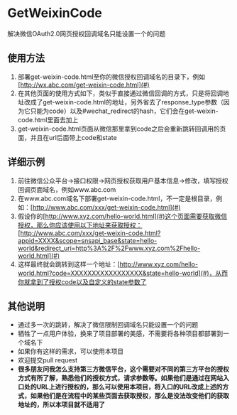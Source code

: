 # GetWeixinCode

解决微信OAuth2.0网页授权回调域名只能设置一个的问题

## 使用方法

1. 部署get-weixin-code.html至你的微信授权回调域名的目录下，例如[http://wx.abc.com/get-weixin-code.html](#)
2. 在其他页面的使用方式如下，类似于直接通过微信回调的方式，只是将回调地址改成了get-weixin-code.html的地址，另外省去了response_type参数（因为它只能为code）以及#wechat_redirect的hash，它们会在get-weixin-code.html里面去加上
3. get-weixin-code.html页面从微信那里拿到code之后会重新跳转回调用的页面，并且在url后面带上code和state

## 详细示例

1. 前往微信公众平台->接口权限->网页授权获取用户基本信息->修改，填写授权回调页面域名，例如www.abc.com
2. 在www.abc.com域名下部署get-weixin-code.html，不一定是根目录，例如：[http://www.abc.com/xxx/get-weixin-code.html](#)
3. 假设你的[http://www.xyz.com/hello-world.html](#)这个页面需要获取微信授权，那么你应该使用以下地址来获取授权：[http://www.abc.com/xxx/get-weixin-code.html?appid=XXXX&scope=snsapi_base&state=hello-world&redirect_uri=http%3A%2F%2Fwww.xyz.com%2Fhello-world.html](#)
4. 这样最终就会跳转到这样一个地址：[http://www.xyz.com/hello-world.html?code=XXXXXXXXXXXXXXXXX&state=hello-world](#)，从而你就拿到了授权code以及自定义的state参数了

## 其他说明

- 通过多一次的跳转，解决了微信限制回调域名只能设置一个的问题
- 牺牲了一点用户体验，换来了项目部署的美感，不需要将各种项目都部署到一个域名下
- 如果你有这样的需求，可以使用本项目
- 欢迎提交pull request
- **很多朋友问我怎么支持第三方微信平台，这个需要对不同的第三方平台的授权方式有所了解，熟悉他们的授权方式，请求参数等。如果他们是通过在网站入口处的URL上进行授权的，那么可以使用本项目，将入口的URL改成上述的方式，如果他们是在流程中的某些页面去获取授权，那么是没法改变他们的获取地址的，所以本项目就不适用了**